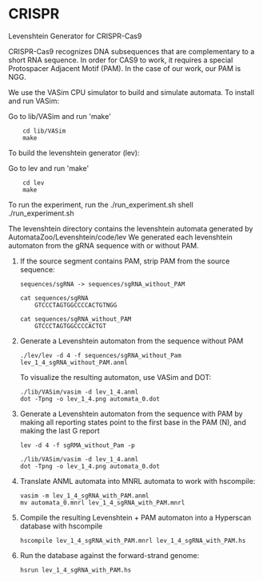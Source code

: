 # CRISPR
Levenshtein Generator for CRISPR-Cas9

CRISPR-Cas9 recognizes DNA subsequences that are complementary to a short RNA sequence. In order for CAS9 to work, it requires a special Protospacer Adjacent Motif (PAM). In the case of our work, our PAM is NGG.

We use the VASim CPU simulator to build and simulate automata. To install and run VASim:

Go to lib/VASim and run 'make'
```
	cd lib/VASim
	make
```

To build the levenshtein generator (lev):

Go to lev and run 'make'
```
	cd lev
	make
```

To run the experiment, run the ./run_experiment.sh shell
./run_experiment.sh

The levenshtein directory contains the levenshtein automata generated by AutomataZoo/Levenshtein/code/lev
We generated each levenshtein automaton from the gRNA sequence with or without PAM.

1. If the source segment contains PAM, strip PAM from the source sequence:
	```
	sequences/sgRNA -> sequences/sgRNA_without_PAM

	cat sequences/sgRNA
		GTCCCTAGTGGCCCCACTGTNGG

	cat sequences/sgRNA_without_PAM
		GTCCCTAGTGGCCCCACTGT
	```

2. Generate a Levenshtein automaton from the sequence without PAM
	```
	./lev/lev -d 4 -f sequences/sgRNA_without_Pam
	lev_1_4_sgRNA_without_PAM.anml
	```

	To visualize the resulting automaton, use VASim and DOT:
	```
	./lib/VASim/vasim -d lev_1_4.anml
	dot -Tpng -o lev_1_4.png automata_0.dot
	```


3. Generate a Levenshtein automaton from the sequence with PAM by making all reporting states point to the first base in the PAM (N), and making the last G report
	```
	lev -d 4 -f sgRMA_without_Pam -p
	```

	```
	./lib/VASim/vasim -d lev_1_4.anml
	dot -Tpng -o lev_1_4.png automata_0.dot
	```


4. Translate ANML automata into MNRL automata to work with hscompile:
	```
	vasim -m lev_1_4_sgRNA_with_PAM.anml
	mv automata_0.mnrl lev_1_4_sgRNA_with_PAM.mnrl
	```

5. Compile the resulting Levenshtein + PAM automaton into a Hyperscan database with hscompile
	```
	hscompile lev_1_4_sgRNA_with_PAM.mnrl lev_1_4_sgRNA_with_PAM.hs
	```

6. Run the database against the forward-strand genome:
	```
	hsrun lev_1_4_sgRNA_with_PAM.hs 
	```
